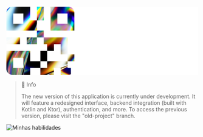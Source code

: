 ![](assets\images\logo_project.png)

> 📘 Info
>
> The new version of this application is currently under development. It will feature a redesigned interface, backend integration (built with Kotlin and Ktor), authentication, and more. To access the previous version, please visit the "old-project" branch.

![Minhas habilidades](https://skillicons.dev/icons?i=ts,react,kotlin,tailwind)